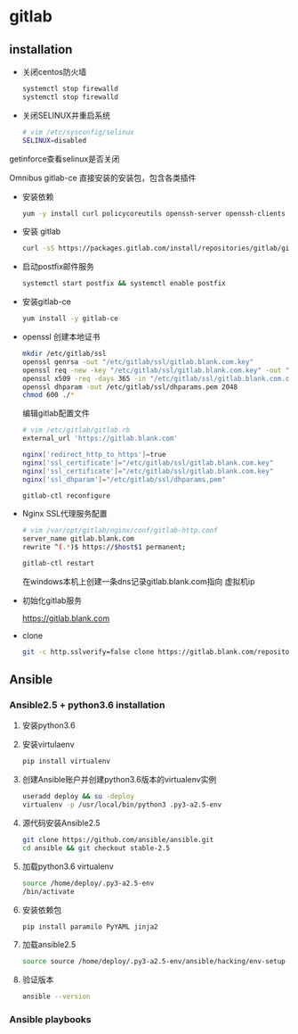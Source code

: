 # gitlab

## installation

- 关闭centos防火墙

  ```bash
  systemctl stop firewalld
  systemctl stop firewalld
  ```

- 关闭SELINUX并重启系统

  ```bash
  # vim /etc/sysconfig/selinux
  SELINUX=disabled
  ```

getinforce查看selinux是否关闭

Omnibus gitlab-ce 直接安装的安装包，包含各类插件

- 安装依赖

  ```bash
  yum -y install curl policycoreutils openssh-server openssh-clients postfix
  ```

- 安装 gitlab

  ```bash
  curl -sS https://packages.gitlab.com/install/repositories/gitlab/gitlab-ce/script.rpm.sh | sudo bash
  ```

- 启动postfix邮件服务

  ```bash
  systemctl start postfix && systemctl enable postfix
  ```

- 安装gitlab-ce

  ```bash
  yum install -y gitlab-ce
  ```

- openssl 创建本地证书

  ```bash
  mkdir /etc/gitlab/ssl
  openssl genrsa -out "/etc/gitlab/ssl/gitlab.blank.com.key"
  openssl req -new -key "/etc/gitlab/ssl/gitlab.blank.com.key" -out "/etc/gitlab/ssl/gitlab.blank.com.csr"
  openssl x509 -req -days 365 -in "/etc/gitlab/ssl/gitlab.blank.com.csr" -signkey "/etc/gitlab/ssl/gitlab.blank.com.key" -out "/etc/gitlab/ssl/gitlab.blank.com.crt"
  openssl dhparam -out /etc/gitlab/ssl/dhparams.pem 2048
  chmod 600 ./*
  ```

  编辑gitlab配置文件

  ```bash
  # vim /etc/gitlab/gitlab.rb
  external_url 'https://gitlab.blank.com'
  
  nginx['redirect_http_to_https']=true
  nginx['ssl_certificate']="/etc/gitlab/ssl/gitlab.blank.com.key"
  nginx['ssl_certificate']="/etc/gitlab/ssl/gitlab.blank.com.key"
  nginx['ssl_dhparam']="/etc/gitlab/ssl/dhparams,pem"
  ```

  ```bash
  gitlab-ctl reconfigure
  ```

- Nginx SSL代理服务配置

  ```bash
  # vim /var/opt/gitlab/nginx/conf/gitlab-http.conf
  server_name gitlab.blank.com
  rewrite ^(.*)$ https://$host$1 permanent;
  ```

  ```bash
  gitlab-ctl restart
  ```

  在windows本机上创建一条dns记录gitlab.blank.com指向 虚拟机ip

- 初始化gitlab服务

  https://gitlab.blank.com

- clone

  ```bash
  git -c http.sslverify=false clone https://gitlab.blank.com/repository.git
  ```



## Ansible

### Ansible2.5 + python3.6 installation

1. 安装python3.6

2. 安装virtulaenv

   ```bash
   pip install virtualenv
   ```

3. 创建Ansible账户并创建python3.6版本的virtualenv实例

   ```bash
   useradd deploy && su -deploy
   virtualenv -p /usr/local/bin/python3 .py3-a2.5-env
   ```

4. 源代码安装Ansible2.5

   ```bash
   git clone https://github.com/ansible/ansible.git
   cd ansible && git checkout stable-2.5
   ```

5. 加载python3.6 virtualenv

   ```bash
   source /home/deploy/.py3-a2.5-env
   /bin/activate
   ```

6. 安装依赖包

   ```bash
   pip install paramilo PyYAML jinja2
   ```

7. 加载ansible2.5

   ```bash
   source source /home/deploy/.py3-a2.5-env/ansible/hacking/env-setup -q
   ```

8. 验证版本

   ```bash
   ansible --version
   ```



### Ansible playbooks

